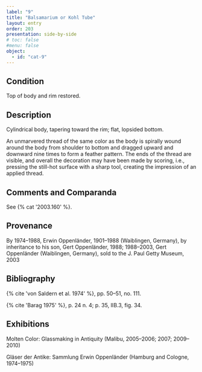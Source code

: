 ```yaml
---
label: "9"
title: "Balsamarium or Kohl Tube"
layout: entry
order: 203
presentation: side-by-side
# toc: false
#menu: false 
object:
  - id: "cat-9"
---
```


## Condition

Top of body and rim restored.

## Description

Cylindrical body, tapering toward the rim; flat, lopsided bottom.

An unmarvered thread of the same color as the body is spirally wound around the body from shoulder to bottom and dragged upward and downward nine times to form a feather pattern. The ends of the thread are visible, and overall the decoration may have been made by scoring, i.e., pressing the still-hot surface with a sharp tool, creating the impression of an applied thread.

## Comments and Comparanda

See {% cat '2003.160' %}.

## Provenance

By 1974–1988, Erwin Oppenländer, 1901–1988 (Waiblingen, Germany), by inheritance to his son, Gert Oppenländer, 1988; 1988–2003, Gert Oppenländer (Waiblingen, Germany), sold to the J. Paul Getty Museum, 2003

## Bibliography

{% cite 'von Saldern et al. 1974' %}, pp. 50–51, no. 111.

{% cite 'Barag 1975' %}, p. 24 n. 4; p. 35, IIB.3, fig. 34.

## Exhibitions

Molten Color: Glassmaking in Antiquity (Malibu, 2005–2006; 2007; 2009–2010)

Gläser der Antike: Sammlung Erwin Oppenländer (Hamburg and Cologne, 1974–1975)